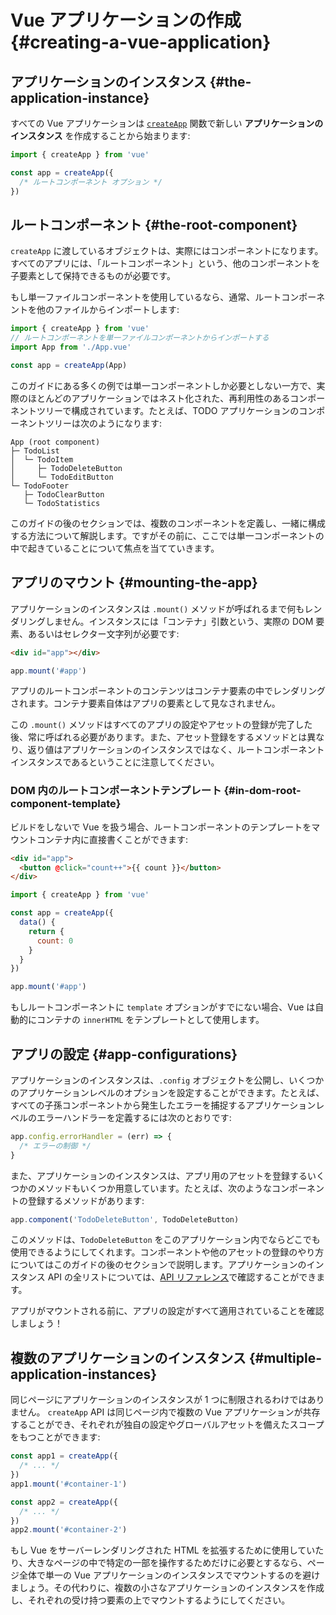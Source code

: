 # Vue アプリケーションの作成 {#creating-a-vue-application}

## アプリケーションのインスタンス {#the-application-instance}

すべての Vue アプリケーションは [`createApp`](/api/application#createapp) 関数で新しい **アプリケーションのインスタンス** を作成することから始まります:

```js
import { createApp } from 'vue'

const app = createApp({
  /* ルートコンポーネント オプション */
})
```

## ルートコンポーネント {#the-root-component}

`createApp` に渡しているオブジェクトは、実際にはコンポーネントになります。すべてのアプリには、「ルートコンポーネント」という、他のコンポーネントを子要素として保持できるものが必要です。

もし単一ファイルコンポーネントを使用しているなら、通常、ルートコンポーネントを他のファイルからインポートします:

```js
import { createApp } from 'vue'
// ルートコンポーネントを単一ファイルコンポーネントからインポートする
import App from './App.vue'

const app = createApp(App)
```

このガイドにある多くの例では単一コンポーネントしか必要としない一方で、実際のほとんどのアプリケーションではネスト化された、再利用性のあるコンポーネントツリーで構成されています。たとえば、TODO アプリケーションのコンポーネントツリーは次のようになります:

```
App (root component)
├─ TodoList
│  └─ TodoItem
│     ├─ TodoDeleteButton
│     └─ TodoEditButton
└─ TodoFooter
   ├─ TodoClearButton
   └─ TodoStatistics
```

このガイドの後のセクションでは、複数のコンポーネントを定義し、一緒に構成する方法について解説します。ですがその前に、ここでは単一コンポーネントの中で起きていることについて焦点を当てていきます。

## アプリのマウント {#mounting-the-app}

アプリケーションのインスタンスは `.mount()` メソッドが呼ばれるまで何もレンダリングしません。インスタンスには「コンテナ」引数という、実際の DOM 要素、あるいはセレクター文字列が必要です:

```html
<div id="app"></div>
```

```js
app.mount('#app')
```

アプリのルートコンポーネントのコンテンツはコンテナ要素の中でレンダリングされます。コンテナ要素自体はアプリの要素として見なされません。

この `.mount()` メソッドはすべてのアプリの設定やアセットの登録が完了した後、常に呼ばれる必要があります。また、アセット登録をするメソッドとは異なり、返り値はアプリケーションのインスタンスではなく、ルートコンポーネントインスタンスであるということに注意してください。

### DOM 内のルートコンポーネントテンプレート {#in-dom-root-component-template}

ビルドをしないで Vue を扱う場合、ルートコンポーネントのテンプレートをマウントコンテナ内に直接書くことができます:

```html
<div id="app">
  <button @click="count++">{{ count }}</button>
</div>
```

```js
import { createApp } from 'vue'

const app = createApp({
  data() {
    return {
      count: 0
    }
  }
})

app.mount('#app')
```

もしルートコンポーネントに `template` オプションがすでにない場合、Vue は自動的にコンテナの `innerHTML` をテンプレートとして使用します。

## アプリの設定 {#app-configurations}

アプリケーションのインスタンスは、`.config` オブジェクトを公開し、いくつかのアプリケーションレベルのオプションを設定することができます。たとえば、すべての子孫コンポーネントから発生したエラーを捕捉するアプリケーションレベルのエラーハンドラーを定義するには次のとおりです:

```js
app.config.errorHandler = (err) => {
  /* エラーの制御 */
}
```

また、アプリケーションのインスタンスは、アプリ用のアセットを登録するいくつかのメソッドもいくつか用意しています。たとえば、次のようなコンポーネントの登録するメソッドがあります:

```js
app.component('TodoDeleteButton', TodoDeleteButton)
```

このメソッドは、`TodoDeleteButton` をこのアプリケーション内でならどこでも使用できるようにしてくれます。コンポーネントや他のアセットの登録のやり方についてはこのガイドの後のセクションで説明します。アプリケーションのインスタンス API の全リストについては、[API リファレンス](/api/application)で確認することができます。

アプリがマウントされる前に、アプリの設定がすべて適用されていることを確認しましょう！

## 複数のアプリケーションのインスタンス {#multiple-application-instances}

同じページにアプリケーションのインスタンスが 1 つに制限されるわけではありません。 `createApp` API は同じページ内で複数の Vue アプリケーションが共存することができ、それぞれが独自の設定やグローバルアセットを備えたスコープをもつことができます:

```js
const app1 = createApp({
  /* ... */
})
app1.mount('#container-1')

const app2 = createApp({
  /* ... */
})
app2.mount('#container-2')
```

もし Vue をサーバーレンダリングされた HTML を拡張するために使用していたり、大きなページの中で特定の一部を操作するためだけに必要とするなら、ページ全体で単一の Vue アプリケーションのインスタンスでマウントするのを避けましょう。その代わりに、複数の小さなアプリケーションのインスタンスを作成し、それぞれの受け持つ要素の上でマウントするようにしてください。
